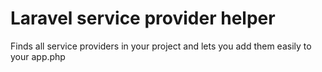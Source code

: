 # Laravel service provider helper
Finds all service providers in your project and lets you add them easily to your app.php
